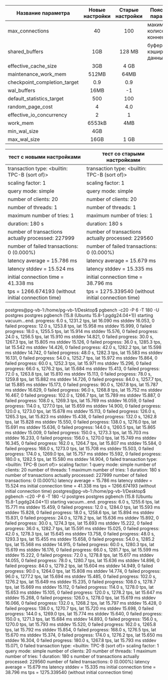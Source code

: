 
| Название параметра | Новые настройки | Старые настройки | Пояснение параметра |
|--------------------|:---------------:|:----------------:|---------------------|
|max_connections     |      40         |        100       | макимальное колисество коннектов |
|shared_buffers      |      1GB        |       128 MB     | буфер для кэширования данных |
|effective_cache_size|      3GB        |       4 GB       | 
|maintenance_work_mem|      512MB      |       64MB       |
|checkpoint_completion_target| 0.9     |        0.9       |
|wal_buffers         |     16MB        |        -1        |
|default_statistics_target|  500       |        100       |
|random_page_cost    |      4          |        4.0       |
|effective_io_concurrency |   2        |        1         |
|work_mem            |     6553kB      |        4MB       |
|min_wal_size        |       4GB       |    |
|max_wal_size        |      16GB       |        1 GB      |

| тест с новыми настройками | тест со старыми настройками |
|---------------------------|-----------------------------|
| transaction type: <builtin: TPC-B (sort of)> | transaction type: <builtin: TPC-B (sort of)> | 
| scaling factor: 1 | scaling factor: 1 |
| query mode: simple | query mode: simple |
| number of clients: 20 | number of clients: 20 |
| number of threads: 1 | number of threads: 1 |
| maximum number of tries: 1 | maximum number of tries: 1 |
| duration: 180 s | duration: 180 s | 
| number of transactions actually processed: 227999 | number of transactions actually processed: 229560 |
| number of failed transactions: 0 (0.000%) | number of failed transactions: 0 (0.000%) |
| latency average = 15.786 ms | latency average = 15.679 ms |
| latency stddev = 15.524 ms | latency stddev = 15.335 ms |
| initial connection time = 41.338 ms | initial connection time = 38.796 ms |
| tps = 1266.674193 (without initial connection time) | tps = 1275.339540 (without initial connection time) |


postgres@pg-vb-1:/home/pg-vb-1/Desktop$ pgbench -c20 -P 6 -T 180 -U postgres postgres
pgbench (15.8 (Ubuntu 15.8-1.pgdg24.04+1))
starting vacuum...end.
progress: 6.0 s, 1231.2 tps, lat 16.090 ms stddev 16.053, 0 failed
progress: 12.0 s, 1253.8 tps, lat 15.958 ms stddev 15.999, 0 failed
progress: 18.0 s, 1255.5 tps, lat 15.914 ms stddev 15.576, 0 failed
progress: 24.0 s, 1256.5 tps, lat 15.910 ms stddev 14.821, 0 failed
progress: 30.0 s, 1267.3 tps, lat 15.805 ms stddev 15.126, 0 failed
progress: 36.0 s, 1285.3 tps, lat 15.542 ms stddev 14.426, 0 failed
progress: 42.0 s, 1282.2 tps, lat 15.598 ms stddev 14.742, 0 failed
progress: 48.0 s, 1282.3 tps, lat 15.583 ms stddev 16.131, 0 failed
progress: 54.0 s, 1252.7 tps, lat 15.972 ms stddev 15.864, 0 failed
progress: 60.0 s, 1252.3 tps, lat 15.971 ms stddev 15.296, 0 failed
progress: 66.0 s, 1276.2 tps, lat 15.684 ms stddev 15.413, 0 failed
progress: 72.0 s, 1263.8 tps, lat 15.810 ms stddev 15.113, 0 failed
progress: 78.0 s, 1259.8 tps, lat 15.882 ms stddev 14.726, 0 failed
progress: 84.0 s, 1257.7 tps, lat 15.885 ms stddev 15.173, 0 failed
progress: 90.0 s, 1267.8 tps, lat 15.787 ms stddev 16.629, 0 failed
progress: 96.0 s, 1268.8 tps, lat 15.752 ms stddev 16.467, 0 failed
progress: 102.0 s, 1266.7 tps, lat 15.789 ms stddev 15.887, 0 failed
progress: 108.0 s, 1269.3 tps, lat 15.769 ms stddev 16.059, 0 failed
progress: 114.0 s, 1277.0 tps, lat 15.659 ms stddev 14.900, 0 failed
progress: 120.0 s, 1273.0 tps, lat 15.678 ms stddev 15.113, 0 failed
progress: 126.0 s, 1265.3 tps, lat 15.823 ms stddev 15.438, 0 failed
progress: 132.0 s, 1262.8 tps, lat 15.828 ms stddev 15.550, 0 failed
progress: 138.0 s, 1276.0 tps, lat 15.691 ms stddev 15.636, 0 failed
progress: 144.0 s, 1260.5 tps, lat 15.865 ms stddev 15.009, 0 failed
progress: 150.0 s, 1273.3 tps, lat 15.703 ms stddev 16.233, 0 failed
progress: 156.0 s, 1270.0 tps, lat 15.749 ms stddev 16.345, 0 failed
progress: 162.0 s, 1264.7 tps, lat 15.807 ms stddev 15.584, 0 failed
progress: 168.0 s, 1273.0 tps, lat 15.708 ms stddev 15.503, 0 failed
progress: 174.0 s, 1269.0 tps, lat 15.757 ms stddev 15.592, 0 failed
progress: 180.0 s, 1282.5 tps, lat 15.580 ms stddev 14.904, 0 failed
transaction type: <builtin: TPC-B (sort of)>
scaling factor: 1
query mode: simple
number of clients: 20
number of threads: 1
maximum number of tries: 1
duration: 180 s
number of transactions actually processed: 227999
number of failed transactions: 0 (0.000%)
latency average = 15.786 ms
latency stddev = 15.524 ms
initial connection time = 41.338 ms
tps = 1266.674193 (without initial connection time)
postgres@pg-vb-1:/home/pg-vb-1/Desktop$ pgbench -c20 -P 6 -T 180 -U postgres postgres
pgbench (15.8 (Ubuntu 15.8-1.pgdg24.04+1))
starting vacuum...end.
progress: 6.0 s, 1255.6 tps, lat 15.771 ms stddev 15.459, 0 failed
progress: 12.0 s, 1284.0 tps, lat 15.593 ms stddev 15.828, 0 failed
progress: 18.0 s, 1258.6 tps, lat 15.894 ms stddev 15.831, 0 failed
progress: 24.0 s, 1278.2 tps, lat 15.636 ms stddev 15.892, 0 failed
progress: 30.0 s, 1274.3 tps, lat 15.693 ms stddev 15.222, 0 failed
progress: 36.0 s, 1282.7 tps, lat 15.591 ms stddev 15.025, 0 failed
progress: 42.0 s, 1278.3 tps, lat 15.645 ms stddev 13.758, 0 failed
progress: 48.0 s, 1293.3 tps, lat 15.455 ms stddev 15.658, 0 failed
progress: 54.0 s, 1285.2 tps, lat 15.568 ms stddev 14.915, 0 failed
progress: 60.0 s, 1280.3 tps, lat 15.619 ms stddev 16.176, 0 failed
progress: 66.0 s, 1281.7 tps, lat 15.599 ms stddev 15.222, 0 failed
progress: 72.0 s, 1278.8 tps, lat 15.617 ms stddev 14.055, 0 failed
progress: 78.0 s, 1280.7 tps, lat 15.636 ms stddev 14.896, 0 failed
progress: 84.0 s, 1279.2 tps, lat 15.604 ms stddev 14.949, 0 failed
progress: 90.0 s, 1264.0 tps, lat 15.808 ms stddev 14.774, 0 failed
progress: 96.0 s, 1277.2 tps, lat 15.694 ms stddev 15.485, 0 failed
progress: 102.0 s, 1276.2 tps, lat 15.649 ms stddev 15.235, 0 failed
progress: 108.0 s, 1278.7 tps, lat 15.669 ms stddev 15.112, 0 failed
progress: 114.0 s, 1278.0 tps, lat 15.653 ms stddev 15.105, 0 failed
progress: 120.0 s, 1278.2 tps, lat 15.647 ms stddev 15.268, 0 failed
progress: 126.0 s, 1278.0 tps, lat 15.619 ms stddev 16.066, 0 failed
progress: 132.0 s, 1268.2 tps, lat 15.797 ms stddev 15.428, 0 failed
progress: 138.0 s, 1270.7 tps, lat 15.720 ms stddev 15.698, 0 failed
progress: 144.0 s, 1269.0 tps, lat 15.774 ms stddev 15.640, 0 failed
progress: 150.0 s, 1271.3 tps, lat 15.684 ms stddev 14.893, 0 failed
progress: 156.0 s, 1270.0 tps, lat 15.793 ms stddev 15.520, 0 failed
progress: 162.0 s, 1265.8 tps, lat 15.792 ms stddev 15.854, 0 failed
progress: 168.0 s, 1276.5 tps, lat 15.670 ms stddev 15.374, 0 failed
progress: 174.0 s, 1276.2 tps, lat 15.650 ms stddev 16.304, 0 failed
progress: 180.0 s, 1267.8 tps, lat 15.793 ms stddev 15.071, 0 failed
transaction type: <builtin: TPC-B (sort of)>
scaling factor: 1
query mode: simple
number of clients: 20
number of threads: 1
maximum number of tries: 1
duration: 180 s
number of transactions actually processed: 229560
number of failed transactions: 0 (0.000%)
latency average = 15.679 ms
latency stddev = 15.335 ms
initial connection time = 38.796 ms
tps = 1275.339540 (without initial connection time)
